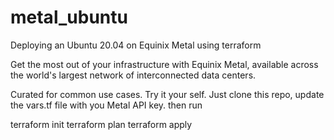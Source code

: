 # metal_ubuntu
Deploying an Ubuntu 20.04 on Equinix Metal using terraform

Get the most out of your infrastructure with Equinix Metal, available across the world's largest network of interconnected data centers.

Curated for common use cases. Try it your self. Just clone this repo, update the vars.tf file with you Metal API key. then run

terraform init
terraform plan
terraform apply
